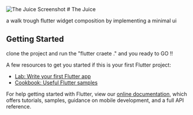 <img src="https://github.com/gt-theamiri/TheJuice/blob/master/template.png" alt="The Juice Screenshot">
# The Juice

a walk trough flutter widget composition by implementing a minimal ui

## Getting Started

clone the project and run the "flutter craete ." and you ready to GO !!

A few resources to get you started if this is your first Flutter project:

- [Lab: Write your first Flutter app](https://flutter.dev/docs/get-started/codelab)
- [Cookbook: Useful Flutter samples](https://flutter.dev/docs/cookbook)

For help getting started with Flutter, view our
[online documentation](https://flutter.dev/docs), which offers tutorials,
samples, guidance on mobile development, and a full API reference.
